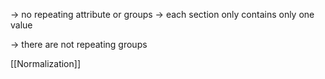 
-> no repeating attribute or groups
-> each section only contains only one value

-> there are not repeating groups

[[Normalization]]
